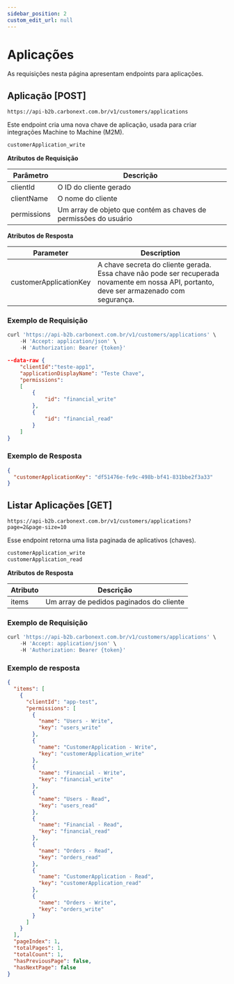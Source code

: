 ```yaml
---
sidebar_position: 2
custom_edit_url: null
---
```


# Aplicações

As requisições nesta página apresentam endpoints para aplicações.

## Aplicação [POST]

`https://api-b2b.carbonext.com.br/v1/customers/applications`

Este endpoint cria uma nova chave de aplicação, usada para criar integrações Machine to Machine (M2M).

```md title="Required permissions"
customerApplication_write
```

**Atributos de Requisição**

Parâmetro | Descrição
--------- | ------
clientId | O ID do cliente gerado
clientName | O nome do cliente
permissions | Um array de objeto que contém as chaves de permissões do usuário

**Atributos de Resposta**

Parameter   | Description
--------- | ------
customerApplicationKey | A chave secreta do cliente gerada. Essa chave não pode ser recuperada novamente em nossa API, portanto, deve ser armazenado com segurança.

### Exemplo de Requisição

```javascript
curl 'https://api-b2b.carbonext.com.br/v1/customers/applications' \
    -H 'Accept: application/json' \
    -H 'Authorization: Bearer {token}'
```

```json
--data-raw {
    "clientId":"teste-app1",
    "applicationDisplayName": "Teste Chave",
    "permissions":
    [
        {
            "id": "financial_write"
        },
        {
            "id": "financial_read"
        }
    ]
}
```

### Exemplo de Resposta

```json
{
  "customerApplicationKey": "df51476e-fe9c-498b-bf41-831bbe2f3a33"
}
```

## Listar Aplicações [GET]

`https://api-b2b.carbonext.com.br/v1/customers/applications?page=2&page-size=10`

Esse endpoint retorna uma lista paginada de aplicativos (chaves).

```md title="Required permissions"
customerApplication_write
customerApplication_read
```

**Atributos de Resposta**

Atributo | Descrição
--------- | ------
items | Um array de pedidos paginados do cliente

### Exemplo de Requisição

```javascript
curl 'https://api-b2b.carbonext.com.br/v1/customers/applications' \
    -H 'Accept: application/json' \
    -H 'Authorization: Bearer {token}'
```

### Exemplo de resposta

```json
{
  "items": [
    {
      "clientId": "app-test",
      "permissions": [
        {
          "name": "Users - Write",
          "key": "users_write"
        },
        {
          "name": "CustomerApplication - Write",
          "key": "customerApplication_write"
        },
        {
          "name": "Financial - Write",
          "key": "financial_write"
        },
        {
          "name": "Users - Read",
          "key": "users_read"
        },
        {
          "name": "Financial - Read",
          "key": "financial_read"
        },
        {
          "name": "Orders - Read",
          "key": "orders_read"
        },
        {
          "name": "CustomerApplication - Read",
          "key": "customerApplication_read"
        },
        {
          "name": "Orders - Write",
          "key": "orders_write"
        }
      ]
    }
  ],
  "pageIndex": 1,
  "totalPages": 1,
  "totalCount": 1,
  "hasPreviousPage": false,
  "hasNextPage": false
}
```
